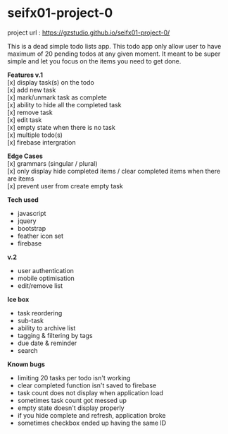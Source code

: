 # seifx01-project-0

project url : https://gzstudio.github.io/seifx01-project-0/

This is a dead simple todo lists app. This todo app only allow user to have maximum of 20 pending todos at any given moment. It meant to be super simple and let you focus on the items you need to get done. 

**Features v.1**  
[x] display task(s) on the todo  
[x] add new task  
[x] mark/unmark task as complete  
[x] ability to hide all the completed task  
[x] remove task  
[x] edit task  
[x] empty state when there is no task  
[x] multiple todo(s)  
[x] firebase intergration  

**Edge Cases**  
[x] grammars (singular / plural)  
[x] only display hide completed items / clear completed items when there are items  
[x] prevent user from create empty task   

**Tech used**  
- javascript  
- jquery  
- bootstrap  
- feather icon set  
- firebase  

**v.2**  
- user authentication  
- mobile optimisation  
- edit/remove list  

**Ice box**  
- task reordering  
- sub-task  
- ability to archive list  
- tagging & filtering by tags  
- due date & reminder  
- search  


**Known bugs**  
- limiting 20 tasks per todo isn't working  
- clear completed function isn't saved to firebase
- task count does not display when application load  
- sometimes task count got messed up
- empty state doesn't display properly  
- if you hide complete and refresh, application broke  
- sometimes checkbox ended up having the same ID





